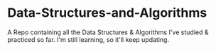 ﻿# Data-Structures-and-Algorithms

A Repo containing all the Data Structures & Algorithms I've studied & practiced so far. I'm still learning, so it'll keep updating.
